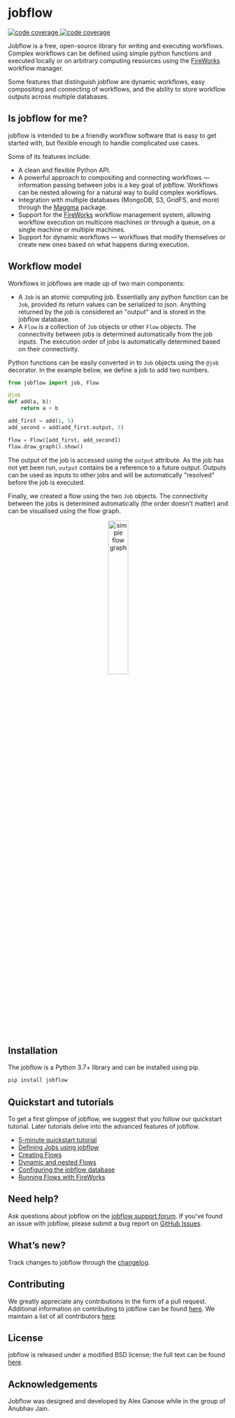 # jobflow

<a href="https://codecov.io/gh/hackingmaterials/jobflow/"><img alt="code coverage" src="https://img.shields.io/codecov/c/gh/hackingmaterials/jobflow"> </a>
<a href="https://github.com/hackingmaterials/jobflow/actions?query=workflow%3Atesting"><img alt="code coverage" src="https://img.shields.io/github/workflow/status/hackingmaterials/jobflow/testing"> </a>

Jobflow is a free, open-source library for writing and executing workflows. Complex
workflows can be defined using simple python functions and executed locally or on
arbitrary computing resources using the [FireWorks][fireworks] workflow manager.

Some features that distinguish jobflow are dynamic workflows, easy compositing and
connecting of workflows, and the ability to store workflow outputs across multiple
databases.

## Is jobflow for me?

jobflow is intended to be a friendly workflow software that is easy to get started with,
but flexible enough to handle complicated use cases.

Some of its features include:

- A clean and flexible Python API.
- A powerful approach to compositing and connecting workflows — information passing
  between jobs is a key goal of jobflow. Workflows can be nested allowing for a natural
  way to build complex workflows.
- Integration with multiple databases (MongoDB, S3, GridFS, and more) through the
  [Maggma][maggma] package.
- Support for the [FireWorks][fireworks] workflow management system, allowing workflow execution on
  multicore machines or through a queue, on a single machine or multiple machines.
- Support for dynamic workflows — workflows that modify themselves or create new ones
  based on what happens during execution.

## Workflow model

Workflows in jobflows are made up of two main components:

- A `Job` is an atomic computing job. Essentially any python function can be `Job`,
  provided its return values can be serialized to json. Anything returned by the job is
  considered an "output" and is stored in the jobflow database.
- A `Flow` is a collection of `Job` objects or other `Flow` objects. The connectivity
  between jobs is determined automatically from the job inputs. The execution order
  of jobs is automatically determined based on their connectivity.

Python functions can be easily converted in to `Job` objects using the `@job` decorator.
In the example below, we define a job to add two numbers.

```python
from jobflow import job, Flow

@job
def add(a, b):
    return a + b

add_first = add(1, 5)
add_second = add(add_first.output, 5)

flow = Flow([add_first, add_second])
flow.draw_graph().show()
```

The output of the job is accessed using the `output` attribute. As the job has not
yet been run, `output` contains be a reference to a future output. Outputs can be used
as inputs to other jobs and will be automatically "resolved" before the job is
executed.

Finally, we created a flow using the two `Job` objects. The connectivity between
the jobs is determined automatically (the order doesn't matter) and can be visualised
using the flow graph.

<p align="center">
<img alt="simple flow graph" src="https://raw.githubusercontent.com/hackingmaterials/jobflow/main/docs/src/_static/img/simple_flow.png" width="30%" height="30%">
</p>

## Installation

The jobflow is a Python 3.7+ library and can be installed using pip.

```bash
pip install jobflow
```

## Quickstart and tutorials

To get a first glimpse of jobflow, we suggest that you follow our quickstart tutorial.
Later tutorials delve into the advanced features of jobflow.

- [5-minute quickstart tutorial][quickstart]
- [Defining Jobs using jobflow][defining-jobs]
- [Creating Flows][creating-flows]
- [Dynamic and nested Flows][dynamic-flows]
- [Configuring the jobflow database][jobflow-database]
- [Running Flows with FireWorks][jobflow-fireworks]

## Need help?

Ask questions about jobflow on the [jobflow support forum][help-forum].
If you've found an issue with jobflow, please submit a bug report on [GitHub Issues][issues].

## What’s new?

Track changes to jobflow through the [changelog][changelog].

## Contributing

We greatly appreciate any contributions in the form of a pull request.
Additional information on contributing to jobflow can be found [here][contributing].
We maintain a list of all contributors [here][contributors].

## License

jobflow is released under a modified BSD license; the full text can be found [here][license].

## Acknowledgements

Jobflow was designed and developed by Alex Ganose while in the group of Anubhav Jain.

[maggma]: https://materialsproject.github.io/maggma/
[fireworks]: https://materialsproject.github.io/fireworks/
[help-forum]: https://matsci.org/c/fireworks
[issues]: https://github.com/hackingmaterials/jobflow/issues
[changelog]: https://hackingmaterials.lbl.gov/jobflow/changelog.html
[contributing]: https://hackingmaterials.lbl.gov/jobflow/contributing.html
[contributors]: https://hackingmaterials.lbl.gov/jobflow/contributors.html
[license]: https://raw.githubusercontent.com/hackingmaterials/jobflow/main/LICENSE
[quickstart]: https://hackingmaterials.lbl.gov/jobflow/tutorials/1-quickstart.html
[defining-jobs]: https://hackingmaterials.lbl.gov/jobflow/tutorials/2-defining-jobs.html
[creating-flows]: https://hackingmaterials.lbl.gov/jobflow/tutorials/3-creating-flows.html
[dynamic-flows]: https://hackingmaterials.lbl.gov/jobflow/tutorials/4-dynamic-flows.html
[jobflow-database]: https://hackingmaterials.lbl.gov/jobflow/tutorials/5-jobflow-database.html
[jobflow-fireworks]: https://hackingmaterials.lbl.gov/jobflow/tutorials/6-fireworks.html
